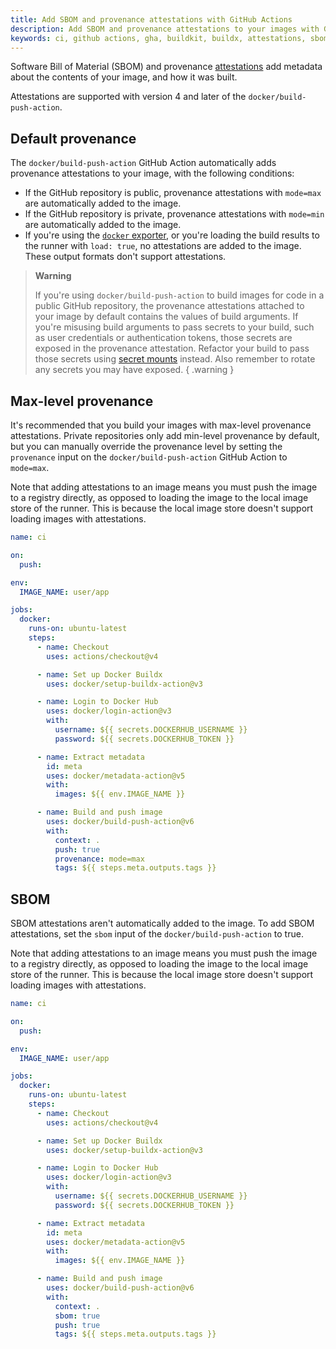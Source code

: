 ```yaml
---
title: Add SBOM and provenance attestations with GitHub Actions
description: Add SBOM and provenance attestations to your images with GitHub Actions
keywords: ci, github actions, gha, buildkit, buildx, attestations, sbom, provenance, slsa
---
```


Software Bill of Material (SBOM) and provenance
[attestations](../../attestations/_index.md) add metadata about the contents of
your image, and how it was built.

Attestations are supported with version 4 and later of the
`docker/build-push-action`.

## Default provenance

The `docker/build-push-action` GitHub Action automatically adds provenance
attestations to your image, with the following conditions:

- If the GitHub repository is public, provenance attestations with `mode=max`
  are automatically added to the image.
- If the GitHub repository is private, provenance attestations with `mode=min`
  are automatically added to the image.
- If you're using the [`docker` exporter](../../exporters/oci-docker.md), or
  you're loading the build results to the runner with `load: true`, no
  attestations are added to the image. These output formats don't support
  attestations.

> **Warning**
>
> If you're using `docker/build-push-action` to build images for code in a
> public GitHub repository, the provenance attestations attached to your image
> by default contains the values of build arguments. If you're misusing build
> arguments to pass secrets to your build, such as user credentials or
> authentication tokens, those secrets are exposed in the provenance
> attestation. Refactor your build to pass those secrets using
> [secret mounts](../../../reference/cli/docker/buildx/build.md#secret)
> instead. Also remember to rotate any secrets you may have exposed.
{ .warning }

## Max-level provenance

It's recommended that you build your images with max-level provenance
attestations. Private repositories only add min-level provenance by default,
but you can manually override the provenance level by setting the `provenance`
input on the `docker/build-push-action` GitHub Action to `mode=max`.

Note that adding attestations to an image means you must push the image to a
registry directly, as opposed to loading the image to the local image store of
the runner. This is because the local image store doesn't support loading
images with attestations.

```yaml
name: ci

on:
  push:

env:
  IMAGE_NAME: user/app

jobs:
  docker:
    runs-on: ubuntu-latest
    steps:
      - name: Checkout
        uses: actions/checkout@v4

      - name: Set up Docker Buildx
        uses: docker/setup-buildx-action@v3

      - name: Login to Docker Hub
        uses: docker/login-action@v3
        with:
          username: ${{ secrets.DOCKERHUB_USERNAME }}
          password: ${{ secrets.DOCKERHUB_TOKEN }}

      - name: Extract metadata
        id: meta
        uses: docker/metadata-action@v5
        with:
          images: ${{ env.IMAGE_NAME }}

      - name: Build and push image
        uses: docker/build-push-action@v6
        with:
          context: .
          push: true
          provenance: mode=max
          tags: ${{ steps.meta.outputs.tags }}
```

## SBOM

SBOM attestations aren't automatically added to the image. To add SBOM
attestations, set the `sbom` input of the `docker/build-push-action` to true.

Note that adding attestations to an image means you must push the image to a
registry directly, as opposed to loading the image to the local image store of
the runner. This is because the local image store doesn't support loading
images with attestations.

```yaml
name: ci

on:
  push:

env:
  IMAGE_NAME: user/app

jobs:
  docker:
    runs-on: ubuntu-latest
    steps:
      - name: Checkout
        uses: actions/checkout@v4

      - name: Set up Docker Buildx
        uses: docker/setup-buildx-action@v3

      - name: Login to Docker Hub
        uses: docker/login-action@v3
        with:
          username: ${{ secrets.DOCKERHUB_USERNAME }}
          password: ${{ secrets.DOCKERHUB_TOKEN }}

      - name: Extract metadata
        id: meta
        uses: docker/metadata-action@v5
        with:
          images: ${{ env.IMAGE_NAME }}

      - name: Build and push image
        uses: docker/build-push-action@v6
        with:
          context: .
          sbom: true
          push: true
          tags: ${{ steps.meta.outputs.tags }}
```
